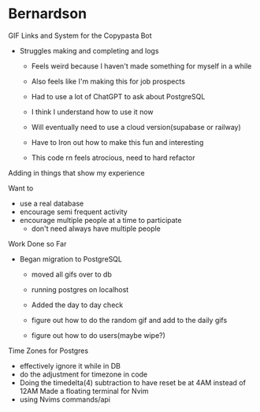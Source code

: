 # Bernardson
GIF Links and System for the Copypasta Bot



 - Struggles making and completing and logs
   - Feels weird because I haven't made something for myself in a while
   - Also feels like I'm making this for job prospects

   - Had to use a lot of ChatGPT to ask about PostgreSQL
   - I think I understand how to use it now
   - Will eventually need to use a cloud version(supabase or railway)

   - Have to Iron out how to make this fun and interesting

   - This code rn feels atrocious, need to hard refactor



Adding in things that show my experience

Want to 
 - use a real database
 - encourage semi frequent activity
 - encourage multiple people at a time to participate
    - don't need always have multiple people


Work Done so Far
 - Began migration to PostgreSQL
   - moved all gifs over to db
   - running postgres on localhost
   - Added the day to day check


   - figure out how to do the random gif and add to the daily gifs
   - figure out how to do users(maybe wipe?)  





Time Zones for Postgres
  - effectively ignore it while in DB
  - do the adjustment for timezone in code
  - Doing the timedelta(4) subtraction to have reset be at 4AM instead of 12AM
Made a floating terminal for Nvim
  - using Nvims commands/api




